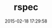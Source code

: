 ---
layout: post
title:  "rspec"
repo:   "rspec/rspec"
date:   2015-02-18 17:29:58
gemurl: http://github.com/rspec
---
